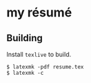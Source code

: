 # my résumé

## Building
Install `texlive` to build.

```console
$ latexmk -pdf resume.tex
$ latexmk -c
```




